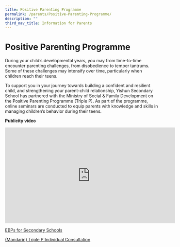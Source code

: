 ```yaml
---
title: Positive Parenting Programme
permalink: /parents/Positive-Parenting-Programme/
description: ""
third_nav_title: Information for Parents
---
```

Positive Parenting Programme
============================

  

During your child’s developmental years, you may from time-to-time encounter parenting challenges, from disobedience to temper tantrums. Some of these challenges may intensify over time, particularly when children reach their teens.

  

To support you in your journey towards building a confident and resilient child, and strengthening your parent-child relationship, Yishun Secondary School has partnered with the Ministry of Social & Family Development on the Positive Parenting Programme (Triple P). As part of the programme, online seminars are conducted to equip parents with knowledge and skills in managing children’s behavior during their teens.

  

**Publicity video**

<iframe width="560" height="315" src="https://www.youtube.com/embed/Gq5ogYNaXOc" title="YouTube video player" frameborder="0" allow="accelerometer; autoplay; clipboard-write; encrypted-media; gyroscope; picture-in-picture; web-share" allowfullscreen></iframe>


[EBPs for Secondary Schools](/files/Parents/PositiveParentingProg/EBPs%20for%20Secondary%20Schools.pdf)

[(Mandarin) Triple P Individual Consultation](/files/Parents/PositiveParentingProg/(Mandarin)%20Triple%20P%20Individual%20Consultation.pdf)